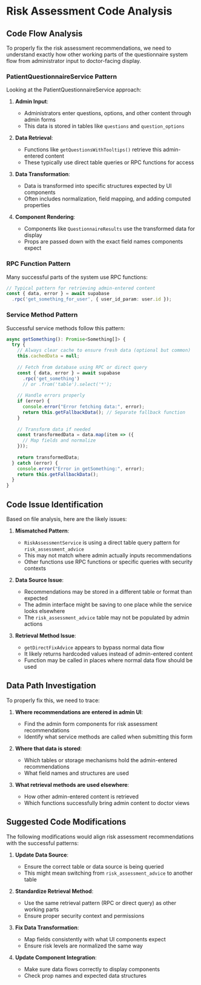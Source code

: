 # Risk Assessment Code Analysis

## Code Flow Analysis

To properly fix the risk assessment recommendations, we need to understand exactly how other working parts of the questionnaire system flow from administrator input to doctor-facing display.

### PatientQuestionnaireService Pattern

Looking at the PatientQuestionnaireService approach:

1. **Admin Input**:
   - Administrators enter questions, options, and other content through admin forms
   - This data is stored in tables like `questions` and `question_options`

2. **Data Retrieval**:
   - Functions like `getQuestionsWithTooltips()` retrieve this admin-entered content
   - These typically use direct table queries or RPC functions for access

3. **Data Transformation**:
   - Data is transformed into specific structures expected by UI components
   - Often includes normalization, field mapping, and adding computed properties

4. **Component Rendering**:
   - Components like `QuestionnaireResults` use the transformed data for display
   - Props are passed down with the exact field names components expect

### RPC Function Pattern

Many successful parts of the system use RPC functions:

```typescript
// Typical pattern for retrieving admin-entered content
const { data, error } = await supabase
  .rpc('get_something_for_user', { user_id_param: user.id });
```

### Service Method Pattern

Successful service methods follow this pattern:

```typescript
async getSomething(): Promise<Something[]> {
  try {
    // Always clear cache to ensure fresh data (optional but common)
    this.cachedData = null;
    
    // Fetch from database using RPC or direct query
    const { data, error } = await supabase
      .rpc('get_something')
      // or .from('table').select('*');
    
    // Handle errors properly
    if (error) {
      console.error("Error fetching data:", error);
      return this.getFallbackData(); // Separate fallback function
    }
    
    // Transform data if needed
    const transformedData = data.map(item => ({
      // Map fields and normalize
    }));
    
    return transformedData;
  } catch (error) {
    console.error("Error in getSomething:", error);
    return this.getFallbackData();
  }
}
```

## Code Issue Identification

Based on file analysis, here are the likely issues:

1. **Mismatched Pattern**: 
   - `RiskAssessmentService` is using a direct table query pattern for `risk_assessment_advice`
   - This may not match where admin actually inputs recommendations
   - Other functions use RPC functions or specific queries with security contexts

2. **Data Source Issue**:
   - Recommendations may be stored in a different table or format than expected
   - The admin interface might be saving to one place while the service looks elsewhere
   - The `risk_assessment_advice` table may not be populated by admin actions

3. **Retrieval Method Issue**:
   - `getDirectFixAdvice` appears to bypass normal data flow
   - It likely returns hardcoded values instead of admin-entered content
   - Function may be called in places where normal data flow should be used

## Data Path Investigation

To properly fix this, we need to trace:

1. **Where recommendations are entered in admin UI**:
   - Find the admin form components for risk assessment recommendations
   - Identify what service methods are called when submitting this form

2. **Where that data is stored**:
   - Which tables or storage mechanisms hold the admin-entered recommendations
   - What field names and structures are used

3. **What retrieval methods are used elsewhere**:
   - How other admin-entered content is retrieved
   - Which functions successfully bring admin content to doctor views

## Suggested Code Modifications

The following modifications would align risk assessment recommendations with the successful patterns:

1. **Update Data Source**:
   - Ensure the correct table or data source is being queried
   - This might mean switching from `risk_assessment_advice` to another table

2. **Standardize Retrieval Method**:
   - Use the same retrieval pattern (RPC or direct query) as other working parts
   - Ensure proper security context and permissions

3. **Fix Data Transformation**:
   - Map fields consistently with what UI components expect
   - Ensure risk levels are normalized the same way

4. **Update Component Integration**:
   - Make sure data flows correctly to display components
   - Check prop names and expected data structures